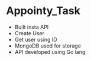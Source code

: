 # Appointy_Task
- Built insta API 
- Create User 
- Get user using ID
- MongoDB used for storage 
- API developed using Go lang
